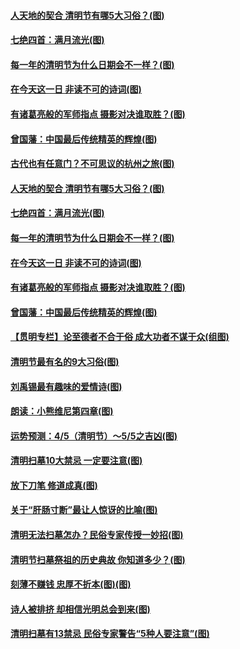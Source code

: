 #### [人天地的契合 清明节有哪5大习俗？(图)](../pages/p7/1001262.md) 
#### [七绝四首：满月流光(图)](../pages/p7/1002545.md) 
#### [每一年的清明节为什么日期会不一样？(图)](../pages/p7/999965.md) 
#### [在今天这一日 非读不可的诗词(图)](../pages/p7/999966.md) 
#### [有诸葛亮般的军师指点 摄影对决谁取胜？(图)](../pages/p7/1002394.md) 
#### [曾国藩：中国最后传统精英的辉煌(图)](../pages/p7/995193.md) 
#### [古代也有任意门？不可思议的杭州之旅(图)](../pages/p7/1002287.md) 
#### [人天地的契合 清明节有哪5大习俗？(图)](../pages/p7/1001262.md) 
#### [七绝四首：满月流光(图)](../pages/p7/1002545.md) 
#### [每一年的清明节为什么日期会不一样？(图)](../pages/p7/999965.md) 
#### [在今天这一日 非读不可的诗词(图)](../pages/p7/999966.md) 
#### [有诸葛亮般的军师指点 摄影对决谁取胜？(图)](../pages/p7/1002394.md) 
#### [曾国藩：中国最后传统精英的辉煌(图)](../pages/p7/995193.md) 
#### [【贯明专栏】论至德者不合于俗 成大功者不谋于众(组图)](../pages/p7/999521.md) 
#### [清明节最有名的9大习俗(图)](../pages/p7/1002163.md) 
#### [刘禹锡最有趣味的爱情诗(图)](../pages/p7/1001854.md) 
#### [朗读：小熊维尼第四章(图)](../pages/p7/1002398.md) 
#### [运势预测：4/5（清明节）～5/5之吉凶(图)](../pages/p7/1002333.md) 
#### [清明扫墓10大禁忌 一定要注意(图)](../pages/p7/1001365.md) 
#### [放下刀笔 修道成真(图)](../pages/p7/1001334.md) 
#### [关于“肝肠寸断”最让人惊讶的比喻(图)](../pages/p7/1002048.md) 
#### [清明无法扫墓怎办？民俗专家传授一妙招(图)](../pages/p7/1002218.md) 
#### [清明节扫墓祭祖的历史典故 你知道多少？(图)](../pages/p7/1001263.md) 
#### [刻薄不赚钱 忠厚不折本(图)(图)](../pages/p7/970835.md) 
#### [诗人被排挤 却相信光明总会到来(图)](../pages/p7/1001855.md) 
#### [清明扫墓有13禁忌 民俗专家警告“5种人要注意”(图)](../pages/p7/1002217.md) 
